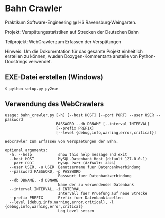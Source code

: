 Bahn Crawler
============

Praktikum Software-Engineering @ HS Ravensburg-Weingarten.

Projekt: Verspätungsstatistiken auf Strecken der Deutschen Bahn

Teilprojekt: WebCrawler zum Erfassen der Verspätungen 

Hinweis: Um die Dokumentation für das gesamte Projekt einheitlich erstellen zu können, wurden Doxygen-Kommentarte anstelle von Python-Docstrings verwendet.

EXE-Datei erstellen (Windows)
-----------------------------

    $ python setup.py py2exe

Verwendung des WebCrawlers
--------------------------

    usage: bahn_crawler.py [-h] [--host HOST] [--port PORT] --user USER --password
                           PASSWORD --db DBNAME [--interval INTERVAL]
                           [--prefix PREFIX]
                           [--level {debug,info,warning,error,critical}]

    Webcrawler zum Erfassen von Verspaetungen der Bahn.

    optional arguments:
      -h, --help            show this help message and exit
      --host HOST           MySQL-Datenbank Host (default 127.0.0.1)
      --port PORT           MySQL Port (default: 3306)
      --user USER, -u USER  Benutzername fuer Datenbankverbindung
      --password PASSWORD, -p PASSWORD
                            Passwort fuer Datenbankverbindung
      --db DBNAME, -d DBNAME
                            Name der zu verwendenden Datenbank
      --interval INTERVAL, -i INTERVAL
                            Intervall fuer Pruefung auf neue Strecke
      --prefix PREFIX       Prefix fuer Datenbanktabellen
      --level {debug,info,warning,error,critical}, -l {debug,info,warning,error,critical}
                            Log Level setzen
